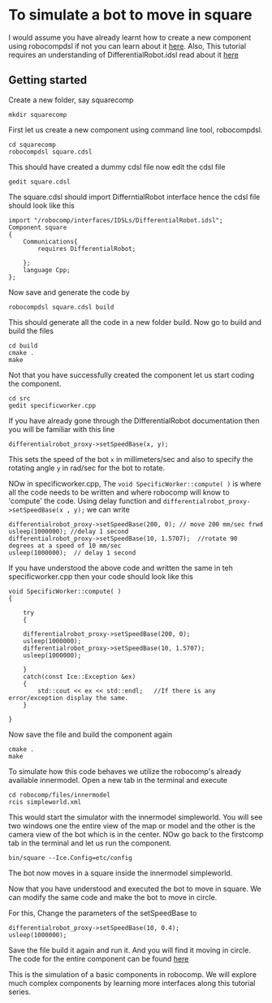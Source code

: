 # To simulate a bot to move in square

I would assume you have already learnt how to create a new component using robocompdsl if not you can learn about it [here](). Also, This tutorial requires an understanding of DifferentialRobot.idsl read about it [here]()

## Getting started
Create a new folder, say squarecomp

	mkdir squarecomp

First let us create a new component using command line tool, robocompdsl.

	cd squarecomp
	robocompdsl square.cdsl

This should have created a dummy cdsl file now edit the cdsl file
	
	gedit square.cdsl

The square.cdsl should import DifferntialRobot interface hence the cdsl file should look like this

	import "/robocomp/interfaces/IDSLs/DifferentialRobot.idsl";
	Component square
	{
		Communications{
			requires DifferentialRobot;

		};
		language Cpp;
	};

Now save and generate the code by
	
	robocompdsl square.cdsl build

This should generate all the code in a new folder build. Now go to build and build the files

	cd build
	cmake .
	make

Not that you have successfully created the component let us start coding the component.
	
	cd src
	gedit specificworker.cpp

If you have already gone through the DIfferentialRobot documentation then you will be familiar with this line

	differentialrobot_proxy->setSpeedBase(x, y);

This sets the speed of the bot `x` in millimeters/sec and also to specify the rotating angle `y` in rad/sec for the bot to rotate.

NOw in specificworker.cpp, The `void SpecificWorker::compute( )` is where all the code needs to be written and where robocomp will know to 'compute' the code. Using delay function and `differentialrobot_proxy->setSpeedBase(x , y);` we can write

	differentialrobot_proxy->setSpeedBase(200, 0); // move 200 mm/sec frwd
  	usleep(1000000); //delay 1 second
  	differentialrobot_proxy->setSpeedBase(10, 1.5707);  //rotate 90 degrees at a speed of 10 mm/sec
  	usleep(1000000);  // delay 1 second

If you have understood the above code and written the same in teh specificworker.cpp then your code should look like this

	void SpecificWorker::compute( )
	{
  
    	try
    	{
   
  		differentialrobot_proxy->setSpeedBase(200, 0); 
  		usleep(1000000);
  		differentialrobot_proxy->setSpeedBase(10, 1.5707); 
  		usleep(1000000);
           	
    	}
    	catch(const Ice::Exception &ex)
    	{
        	std::cout << ex << std::endl;   //If there is any error/exception display the same.
    	}
  
	}


Now save the file and build the component again

	cmake .
	make

To simulate how this code behaves we utilize the robocomp's already available innermodel. Open a new tab in the terminal and execute

	cd robocomp/files/innermodel
	rcis simpleworld.xml

This would start the simulator with the innermodel simpleworld. You will see two windows one the entire view of the map or model and the other is the camera view of the bot which is in the center. NOw go back to the firstcomp tab in the terminal and let us run the component.

	bin/square --Ice.Config=etc/config

The bot now moves in a square inside the innermodel simpleworld.

Now that you have understood and executed the bot to move in square. We can modify the same code and make the bot to move in circle.

For this, Change the parameters of the setSpeedBase to

	differentialrobot_proxy->setSpeedBase(10, 0.4); 
  	usleep(1000000); 

Save the file build it again and run it. And you will find it moving in circle. The code for the entire component can be found [here](https://github.com/rajathkumarmp/RoboComp-Components)

This is the simulation of a basic components in robocomp. We will explore much complex components by learning more interfaces along this tutorial series.
 

	
